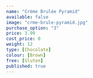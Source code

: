 ```yaml
---
name: "Crème Brulée Pyramid"
available: false
image: "crme-brule-pyramid.jpg"
purchase_option: "3"
price: 3.99
cost_price: 0
weight: 12
type: [Chocolate]
colour: [Brown]
free: [Gluten]
published: true
---
```

